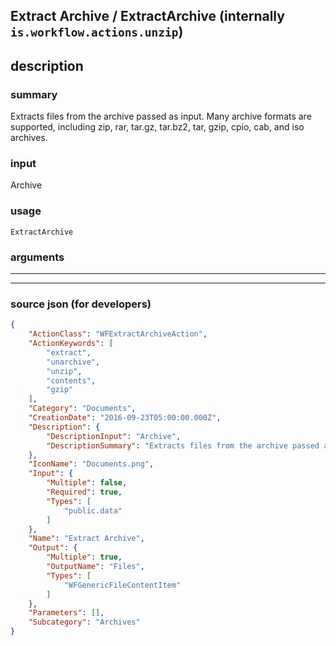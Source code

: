 
## Extract Archive / ExtractArchive (internally `is.workflow.actions.unzip`)


## description

### summary

Extracts files from the archive passed as input. Many archive formats are supported, including zip, rar, tar.gz, tar.bz2, tar, gzip, cpio, cab, and iso archives.


### input

Archive


### usage
```
ExtractArchive 
```

### arguments

---



---

### source json (for developers)

```json
{
	"ActionClass": "WFExtractArchiveAction",
	"ActionKeywords": [
		"extract",
		"unarchive",
		"unzip",
		"contents",
		"gzip"
	],
	"Category": "Documents",
	"CreationDate": "2016-09-23T05:00:00.000Z",
	"Description": {
		"DescriptionInput": "Archive",
		"DescriptionSummary": "Extracts files from the archive passed as input. Many archive formats are supported, including zip, rar, tar.gz, tar.bz2, tar, gzip, cpio, cab, and iso archives."
	},
	"IconName": "Documents.png",
	"Input": {
		"Multiple": false,
		"Required": true,
		"Types": [
			"public.data"
		]
	},
	"Name": "Extract Archive",
	"Output": {
		"Multiple": true,
		"OutputName": "Files",
		"Types": [
			"WFGenericFileContentItem"
		]
	},
	"Parameters": [],
	"Subcategory": "Archives"
}
```

